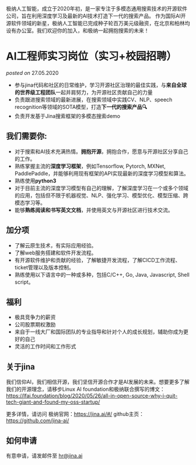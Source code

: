 极纳人工智能，成立于2020年初，是一家专注于多模态通用搜索技术的开源软件公司，旨在利用深度学习及最新的AI技术打造下一代的搜索产品。 作为国际AI开源软件领域的新星，极纳人工智能已完成种子轮百万美元级融资，在北京和柏林均设有办公室。我们欢迎你的加入，和极纳一起拥抱搜索的未来！


# AI工程师实习岗位（实习+校园招聘）
*posted on* 27.05.2020

- 参与jina代码和社区的日常维护，学习开源社区治理的最佳实践，与**来自全球的世界级工程团队**一起并肩努力，为开源社区贡献自己的力量
- 负责跟进搜索领域的最新进展，在搜索领域中实践CV、NLP、speech recognition等领域的SOTA模型，打造**下一代的搜索产品🔍**
- 负责开发基于Jina搜索框架的多模态搜索demo


## 我们需要你:

- 对于搜索和AI技术充满热情。**拥抱开源**，拥抱合作，愿意与开源社区分享自己的工作。
- 熟练掌握主流的**深度学习框架**，例如Tensorflow, Pytorch, MXNet, PaddlePaddle，并能够利用现有框架的API实现最新的深度学习模型和算法。
- 熟练使用**python3**
- 对于目前主流的深度学习模型有自己的理解，了解深度学习在一个或多个领域的应用，包括但不限于机器视觉、NLP、强化学习、模型优化、模型压缩、跨模态学习等。
- 能够**熟练阅读和书写英文文档**，并使用英文与开源社区进行技术交流。


## 加分项

- 了解云原生技术，有实际应用经验。
- 了解web服务搭建和软件开发流程。
- 有开源软件维护和贡献的经验，了解敏捷开发流程，了解CICD工作流程、ticket管理以及版本控制。
- 熟练使用以下语言中的一种或多种，包括C/C++, Go, Java, Javascript, Shell script。


## 福利

- 极具竞争力的薪资
- 公司股票期权激励
- 来自于一线大厂和国际团队的专业指导和针对个人的成长规划，辅助你成为更好的自己
- 灵活的工作时间和工作形式

## 关于jina

我们信仰AI，我们相信开源，我们坚信开源合作才是AI发展的未来。想要更多了解我们的开源理念，请移步Linux AI foundation和极纳联合撰写的博文：
https://lfai.foundation/blog/2020/05/26/all-in-open-source-why-i-quit-tech-giant-and-found-my-oss-startup/

更多详情，请访问
极纳官网：https://jina.ai/#/
github主页：https://github.com/jina-ai/


## 如何申请

有意申请，请发邮件至 hr@jina.ai
